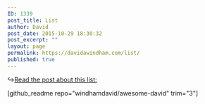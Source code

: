 ```yaml
---
ID: 1339
post_title: List
author: David
post_date: 2015-10-29 18:30:32
post_excerpt: ""
layout: page
permalink: https://davidawindham.com/list/
published: true
---
```

&#x21aa;<a href="listing-lists/">Read the post about this list:</a>

[github_readme repo="windhamdavid/awesome-david" trim="3"]

<div class="github-widget" data-repo="windhamdavid/awesome-david"></div>